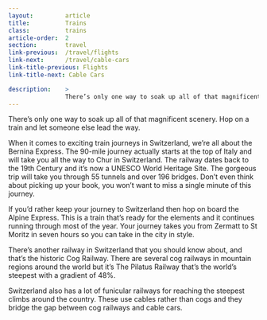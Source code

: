 ```yaml
---
layout:         article
title:          Trains
class:          trains
article-order:  2
section:        travel
link-previous:  /travel/flights
link-next:      /travel/cable-cars
link-title-previous: Flights
link-title-next: Cable Cars

description:    >
                There’s only one way to soak up all of that magnificent scenery. Hop on a train and let someone else lead the way.
---
```



<div class="row">
  <p>There’s only one way to soak up all of that magnificent scenery. Hop on a train and let someone else lead the way.</p>
  <p>When it comes to exciting train journeys in Switzerland, we’re all about the Bernina Express. The 90-mile journey actually starts at the top of Italy and will take you all the way to Chur in Switzerland. The railway dates back to the 19th Century and it’s now a UNESCO World Heritage Site. The gorgeous trip will take you through 55 tunnels and over 196 bridges. Don’t even think about picking up your book, you won’t want to miss a single minute of this journey.</p>
</div>

<div class="row row--columns-6-6">
  <div class="row__column">
    <div class="bg-image-ratio bg-image-ratio--3-2" style="background-image: url('{{site.baseurl}}/img/content/train-01.jpg');"></div>
  </div>
  <div class="row__column">
    <div class="bg-image-ratio bg-image-ratio--3-2" style="background-image: url('{{site.baseurl}}/img/content/train-02.jpg');"></div>
  </div>
</div>

<div class="row">
  <p>If you’d rather keep your journey to Switzerland then hop on board the Alpine Express. This is a train that’s ready for the elements and it continues running through most of the year. Your journey takes you from Zermatt to St Moritz in seven hours so you can take in the city in style.</p>
  <p>There’s another railway in Switzerland that you should know about, and that’s the historic Cog Railway. There are several cog railways in mountain regions around the world but it’s The Pilatus Railway that’s the world’s steepest with a gradient of 48%.</p>
</div>

<div class="row row--columns-6-6">
  <div class="row__column">
    <div class="bg-image-ratio bg-image-ratio--3-2" style="background-image: url('{{site.baseurl}}/img/content/train-03.jpg');"></div>
  </div>
  <div class="row__column">
    <div class="bg-image-ratio bg-image-ratio--3-2" style="background-image: url('{{site.baseurl}}/img/content/train-04.jpg');"></div>
  </div>
</div>

<div class="row">
  <p>Switzerland also has a lot of funicular railways for reaching the steepest climbs around the country. These use cables rather than cogs and they bridge the gap between cog railways and cable cars.</p>
</div>

